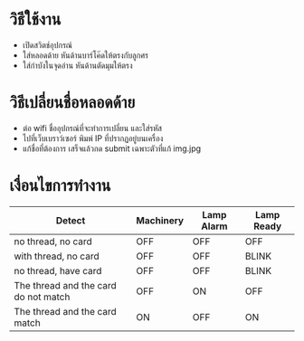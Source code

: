 # วิธีใช้งาน
- เปิดสวิตช์อุปกรณ์
- ใส่หลอดด้าย หันด้านบาร์โค๊ดให้ตรงกับลูกศร
- ใส่กำบังในจุดอ่าน หันด้านตัดมุมให้ตรง

# วิธีเปลี่ยนชื่อหลอดด้าย
- ต่อ wifi ชื่ออุปกรณ์ที่จะทำการเปลี่ยน และใส่รหัส
- ไปที่เว็บเบราว์เซอร์ พิมพ์ IP ที่ปรากฏอยู่บนเครื่อง
- แก้ชื่อที่ต้องการ เสร็จแล้วกด submit เฉพาะตัวที่แก้
img.jpg
# เงื่อนไขการทำงาน
|   Detect                               |  Machinery   |   Lamp Alarm   |  Lamp Ready  |
|   ----------------------------------   |  --------    |   ----------   |  ----------  |
|   no thread, no card                   |  OFF         |   OFF          |  OFF         |
|   with thread, no card                 |  OFF         |   OFF          |  BLINK       |
|   no thread, have card                 |  OFF         |   OFF          |  BLINK       |
|   The thread and the card do not match |	OFF         |	ON           |  OFF         |
|   The thread and the card match        |  ON          |   OFF          |  ON          |


